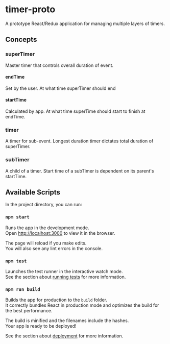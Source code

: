 # timer-proto
A prototype React/Redux application for managing multiple layers of timers.

## Concepts

### superTimer
Master timer that controls overall duration of event.

#### endTime
Set by the user. At what time superTimer should end
#### startTime
Calculated by app. At what time superTime should start to finish at endTime.

### timer
A timer for sub-event. Longest duration timer dictates total duration of superTimer.

### subTimer
A child of a timer. Start time of a subTimer is dependent on its parent's startTime.

## Available Scripts

In the project directory, you can run:

### `npm start`

Runs the app in the development mode.<br>
Open [http://localhost:3000](http://localhost:3000) to view it in the browser.

The page will reload if you make edits.<br>
You will also see any lint errors in the console.

### `npm test`

Launches the test runner in the interactive watch mode.<br>
See the section about [running tests](https://facebook.github.io/create-react-app/docs/running-tests) for more information.

### `npm run build`

Builds the app for production to the `build` folder.<br>
It correctly bundles React in production mode and optimizes the build for the best performance.

The build is minified and the filenames include the hashes.<br>
Your app is ready to be deployed!

See the section about [deployment](https://facebook.github.io/create-react-app/docs/deployment) for more information.
